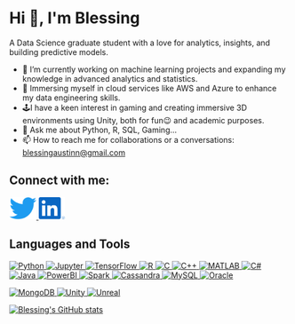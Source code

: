   # Hi 👋, I'm Blessing

A Data Science graduate student with a love for analytics, insights, and building predictive models.

- 🔭 I’m currently working on machine learning projects and expanding my knowledge in advanced analytics and statistics.
- 🌱 Immersing myself in cloud services like AWS and Azure to enhance my data engineering skills.
- 🕹️I have a keen interest in gaming and creating immersive 3D environments using Unity, both for fun😉 and academic purposes.
- 💬 Ask me about Python, R, SQL, Gaming...
- 📫 How to reach me for collaborations or a conversations: [blessingaustinn@gmail.com](mailto:blessingaustinn@gmail.com)

## Connect with me:
<p align="left">
  <!-- Social Icons -->
  <a href="https://twitter.com/blessinggaustin">
    <img alt="Twitter" src="https://github.com/Austin-Gabriel/my-profile-assets/blob/main/twitter.svg" height="40" />
  </a>
  <a href="https://www.linkedin.com/in/blessingaustin/">
    <img alt="LinkedIn" src="https://github.com/Austin-Gabriel/my-profile-assets/blob/main/linkedin.svg" height="40" />
  </a>

## Languages and Tools
  <!-- Languages and Tools -->
  <a href="https://www.python.org">
    <img alt="Python" src="https://user-images.githubusercontent.com/25181517/183423507-c056a6f9-1ba8-4312-a350-19bcbc5a8697.png" height="50" />
  </a>
  <a href="https://https://jupyter.org/">
    <img alt="Jupyter" src="https://user-images.githubusercontent.com/25181517/183914128-3fc88b4a-4ac1-40e6-9443-9a30182379b7.png" height="50" />
  </a>
  <a href="https://www.tensorflow.org/">
    <img alt="TensorFlow" src="https://user-images.githubusercontent.com/25181517/223639822-2a01e63a-a7f9-4a39-8930-61431541bc06.png" height="50" />
  </a>
  <a href="https://www.r-project.org/">
    <img alt="R" src="https://www.r-project.org/logo/Rlogo.svg" height="50" />
  </a>
  <a href="https://www.r-project.org/">
    <img alt="C" src="https://user-images.githubusercontent.com/25181517/192106070-46255bcf-65e6-4c6b-a296-bf8d0d8fb2a7.png" height="50" />
  </a>
  <a href="https://www.r-project.org/">
    <img alt="C++" src="https://user-images.githubusercontent.com/25181517/192106073-90fffafe-3562-4ff9-a37e-c77a2da0ff58.png" height="50" />
  </a>
  <a href="https://www.mathworks.com/products/matlab.html">
    <img alt="MATLAB" src="https://user-images.githubusercontent.com/25181517/192106593-610ee31c-995e-4f24-b8e1-0f18eead6fae.png" height="50" />
  </a>
  <a href="https://en.cppreference.com/w/c/language/functions#:~:text=A%20function%20is%20a%20C,user%2Ddefined%20or%20library%20functions.">
    <img alt="C#" src="https://user-images.githubusercontent.com/25181517/121405384-444d7300-c95d-11eb-959f-913020d3bf90.png" height="50" />
  </a>
  <a href="https://www.java.com/en/">
    <img alt="Java" src="https://user-images.githubusercontent.com/25181517/117201156-9a724800-adec-11eb-9a9d-3cd0f67da4bc.png" height="50" />
  </a>
  <a href="https://www.microsoft.com/en-us/power-platform/products/power-bi">
    <img alt="PowerBI" src="https://github.com/microsoft/PowerBI-Icons/blob/main/PNG/Power-BI.png" height="40" />
  </a>
  <a href="https://spark.apache.org/">
    <img alt="Spark" src="https://user-images.githubusercontent.com/25181517/184357834-eba1eee1-6074-4b9c-8ed3-5373868096cc.png" height="50" />
  </a>
  <a href="https://cassandra.apache.org/_/index.html">
    <img alt="Cassandra" src="https://user-images.githubusercontent.com/25181517/183893668-d45b89f9-bd9f-4143-b61a-7db9ac6bbd5e.png" height="50" />
  </a>
  <a href="https://www.mysql.com/">
    <img alt="MySQL" src="https://user-images.githubusercontent.com/25181517/183896128-ec99105a-ec1a-4d85-b08b-1aa1620b2046.png" height="50" />
  </a>
  <a href="https://www.oracle.com/">
    <img alt="Oracle" src="https://user-images.githubusercontent.com/25181517/117208736-bdedc080-adf5-11eb-912f-61c7d43705f6.png" height="50" />
</p>
    
<p align=left >
  </a>
  <a href="https://www.mongodb.com/">
    <img alt="MongoDB" src="https://user-images.githubusercontent.com/25181517/182884177-d48a8579-2cd0-447a-b9a6-ffc7cb02560e.png" height="50" />
  </a>
  <a href="https://unity.com/">
    <img alt="Unity" src="https://user-images.githubusercontent.com/25181517/193427941-9437dbbe-376f-40dc-9573-0ef5c02a26a7.png" height="50" />
  </a>
  <a href="https://www.unrealengine.com/en-US">
    <img alt="Unreal" src="https://github.com/marwin1991/profile-technology-icons/assets/136815194/8470f340-0495-47c2-a95c-3c873e329c00" height="50" />
</p>
 
![Blessing's GitHub stats](https://github-readme-stats.vercel.app/api?username=Austin-Gabriel&show_icons=true)

